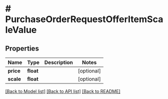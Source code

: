 # # PurchaseOrderRequestOfferItemScaleValue

## Properties

Name | Type | Description | Notes
------------ | ------------- | ------------- | -------------
**price** | **float** |  | [optional]
**scale** | **float** |  | [optional]

[[Back to Model list]](../../README.md#models) [[Back to API list]](../../README.md#endpoints) [[Back to README]](../../README.md)
